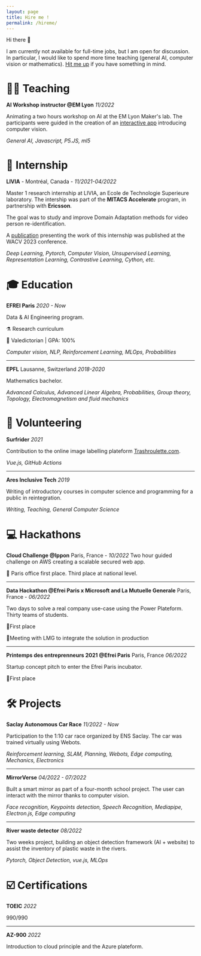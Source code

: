 ```yaml
---
layout: page
title: Hire me !
permalink: /hireme/
---
```


Hi there 👋

 I am currently not available for full-time jobs, but I am open for discussion. In particular, I would like to spend more time teaching (general AI, computer vision or mathematics). [Hit me up](https://www.linkedin.com/in/maximilien-dufau) if you have something in mind.

# 👨‍🏫 **Teaching**
**AI Workshop instructor @EM Lyon** *11/2022*

Animating a two hours workshop on AI at the EM Lyon Maker's lab. The participants were guided in the creation of an [interactive app](https://editor.p5js.org/Maxew/sketches/y5JLdjh_g) introducing computer vision.

*General AI, Javascript, P5.JS, ml5*


# 👔 **Internship**

**LIVIA** - Montréal, Canada - *11/2021-04/2022*

Master 1 research internship at LIVIA, an Ecole de Technologie Superieure laboratory. The intership was part of the **MITACS Accelerate** program, in partnership with **Ericsson**.

The goal was to study and improve Domain Adaptation methods for video person re-identification.

A [publication](https://arxiv.org/abs/2211.03626) presenting the work of this internship was published at the WACV 2023 conference.

*Deep Learning, Pytorch, Computer Vision, Unsupervised Learning, Representation Learning, Contrastive Learning, Cython, etc.*

# 🎓 **Education**
**EFREI Paris** *2020 - Now*

Data & AI Engineering program. 

⚗  Research curriculum 

🥇 Valedictorian | GPA: 100%

*Computer vision, NLP, Reinforcement Learning, MLOps, Probabilities*

----

**EPFL** Lausanne, Switzerland *2018-2020*

Mathematics bachelor.

*Advanced Calculus, Advanced Linear Algebra, Probabilities, Group theory, Topology, Electromagnetism and fluid mechanics*

# 🦾 **Volunteering**

**Surfrider** *2021*

Contribution to the online image labelling plateform [Trashroulette.com](https://www.trashroulette.com/).

*Vue.js, GitHub Actions*

---

**Ares Inclusive Tech** *2019*

Writing of introductory courses in computer science and programming for a public in reintegration.

*Writing, Teaching, General Computer Science*



# 💻 **Hackathons**

**Cloud Challenge @Ippon** Paris, France - *10/2022*
Two hour guided challenge on AWS creating a scalable secured web app.

🥇 Paris office first place. Third place at national level.

----

**Data Hackathon @Efrei Paris x Microsoft and La Mutuelle Generale** Paris, France - *06/2022*

Two days to solve a real company use-case using the Power Plateform. Thirty teams of students.

🥇First place

🤝Meeting with LMG to integrate the solution in production

---

**Printemps des entreprenneurs 2021 @Efrei Paris** Paris, France *06/2022*

Startup concept pitch to enter the Efrei Paris incubator.

🥇First place


# 🛠️ **Projects**
**Saclay Autonomous Car Race** *11/2022 - Now*

Participation to the 1:10 car race organized by ENS Saclay. The car was trained virtually using Webots.

*Reinforcement learning, SLAM, Planning, Webots, Edge computing, Mechanics, Electronics*

----

**MirrorVerse** *04/2022 - 07/2022*

Built a smart mirror as part of a four-month school project. The user can interact with the mirror thanks to computer vision.

*Face recognition, Keypoints detection, Speech Recognition, Mediapipe, Electron.js, Edge computing*

----

**River waste detector** *08/2022*

Two weeks project, building an object detection framework (AI + website) to assist the inventory of plastic waste in the rivers.

*Pytorch, Object Detection, vue.js, MLOps*


# ☑️ **Certifications**
**TOEIC** *2022*

990/990

----
**AZ-900** *2022*

Introduction to cloud principle and the Azure plateform.
